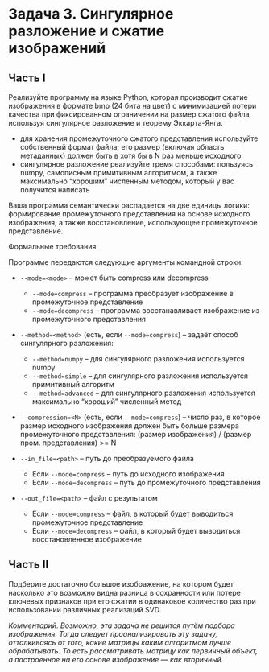 # Задача 3. Сингулярное разложение и сжатие изображений

## Часть I

Реализуйте программу на языке Python, которая производит сжатие изображения в
формате bmp (24 бита на цвет) с минимизацией потери качества при фиксированном
ограничении на размер сжатого файла, используя сингулярное разложение и теорему
Эккарта-Янга.

- для хранения промежуточного сжатого представления используйте собственный
формат файла; его размер (включая область метаданных) должен быть в хотя
бы в N раз меньше исходного
- сингулярное разложение реализуйте тремя способами: пользуясь numpy,
самописным примитивным алгоритмом, а также максимально “хорошим”
численным методом, который у вас получится написать

Ваша программа семантически распадается на две единицы логики: формирование
промежуточного представления на основе исходного изображения, а также
восстановление, использующее промежуточное представление.

Формальные требования:

Программе передаются следующие аргументы командной строки:

* `--mode=<mode>` – может быть compress или decompress
  * `--mode=compress` – программа преобразует изображение в промежуточное представление
  * `--mode=decompress` – программа восстанавливает изображение из промежуточного представления

* `--method=<method>` (есть, если `--mode=compress`) – задаёт способ сингулярного разложения:
  * `--method=numpy` – для сингулярного разложения используется numpy
  * `--method=simple` – для сингулярного разложения используется примитивный алгоритм
  * `--method=advanced` – для сингулярного разложения используется максимально “хороший” численный метод

* `--compression=<N>` (есть, если `--mode=compress`) – число раз, в которое размер исходного изображения должен быть больше размера промежуточного представления: (размер изображения) / (размер пром. представления) >= N

* `--in_file=<path>` – путь до преобразуемого файла
  * Если `--mode=compress` – путь до исходного изображения
  * Если `--mode=decompress` – путь до промежуточного представления

* `--out_file=<path>` – файл с результатом
  * Если `--mode=compress` – файл, в который будет выводиться промежуточное представление
  * Если `--mode=decompress` – файл, в который будет выводиться восстановленное изображение

## Часть II

Подберите достаточно большое изображение, на котором будет насколько это
возможно видна разница в сохранности или потере ключевых признаков при его
сжатии в одинаковое количество раз при использовании различных реализаций SVD.

_Комментарий. Возможно, эта задача не решится путём подбора изображения. Тогда следует
проанализировать эту задачу, отталкиваясь от того, какие матрицы каким алгоритмом лучше
обрабатывать. То есть рассматривать матрицу как первичный объект, а построенное на его
основе изображение — как вторичный._